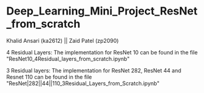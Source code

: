 # Deep_Learning_Mini_Project_ResNet_from_scratch

Khalid Ansari (ka2612) || Zaid Patel (zp2090)

4 Residual Layers: The implementation for ResNet 10 can be found in the file "ResNet10_4Residual_layers_from_scratch.ipynb"

3 Residual layers:  The implementation for ResNet 282, ResNet 44 and Resnet 110 can be found in the file "ResNet|282||44||110_3Residual_Layers_from_Scratch.ipynb"

